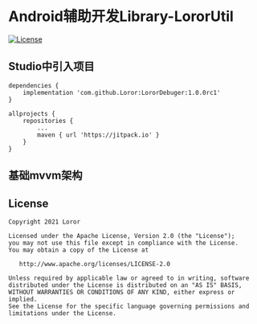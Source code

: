 # Android辅助开发Library-LororUtil

[![License](https://img.shields.io/badge/License%20-Apache%202-337ab7.svg)](https://www.apache.org/licenses/LICENSE-2.0)

## Studio中引入项目

```
dependencies {
    implementation 'com.github.Loror:LororDebuger:1.0.0rc1'
}

allprojects {
    repositories {
        ...
        maven { url 'https://jitpack.io' }
    }
}
```


## 基础mvvm架构

License
-------

    Copyright 2021 Loror

    Licensed under the Apache License, Version 2.0 (the "License");
    you may not use this file except in compliance with the License.
    You may obtain a copy of the License at

       http://www.apache.org/licenses/LICENSE-2.0

    Unless required by applicable law or agreed to in writing, software
    distributed under the License is distributed on an "AS IS" BASIS,
    WITHOUT WARRANTIES OR CONDITIONS OF ANY KIND, either express or implied.
    See the License for the specific language governing permissions and
    limitations under the License.
